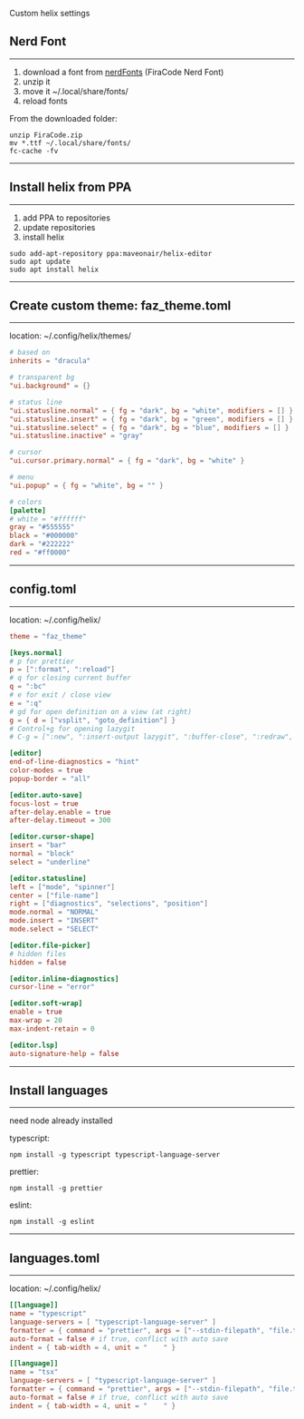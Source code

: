 Custom helix settings

## Nerd Font
---
1. download a font from [nerdFonts](https://www.nerdfonts.com/) (FiraCode Nerd Font)
2. unzip it
3. move it ~/.local/share/fonts/
4. reload fonts

From the downloaded folder:
```shell
unzip FiraCode.zip
mv *.ttf ~/.local/share/fonts/
fc-cache -fv
```
---

## Install helix from PPA
---
1. add PPA to repositories
2. update repositories
3. install helix

```shell
sudo add-apt-repository ppa:maveonair/helix-editor
sudo apt update
sudo apt install helix
```
---

## Create custom theme: faz_theme.toml
---
location: ~/.config/helix/themes/

```toml
# based on
inherits = "dracula"

# transparent bg
"ui.background" = {}

# status line
"ui.statusline.normal" = { fg = "dark", bg = "white", modifiers = [] }
"ui.statusline.insert" = { fg = "dark", bg = "green", modifiers = [] }
"ui.statusline.select" = { fg = "dark", bg = "blue", modifiers = [] }
"ui.statusline.inactive" = "gray"

# cursor
"ui.cursor.primary.normal" = { fg = "dark", bg = "white" }

# menu
"ui.popup" = { fg = "white", bg = "" }

# colors
[palette]
# white = "#ffffff"
gray = "#555555"
black = "#000000"
dark = "#222222"
red = "#ff0000"

```
---

## config.toml
---
location: ~/.config/helix/

```toml
theme = "faz_theme"

[keys.normal]
# p for prettier
p = [":format", ":reload"]
# q for closing current buffer
q = ":bc"
# e for exit / close view
e = ":q"
# gd for open definition on a view (at right)
g = { d = ["vsplit", "goto_definition"] }
# Control+g for opening lazygit
# C-g = [":new", ":insert-output lazygit", ":buffer-close", ":redraw", ":reload"]

[editor]
end-of-line-diagnostics = "hint"
color-modes = true
popup-border = "all"

[editor.auto-save]
focus-lost = true
after-delay.enable = true
after-delay.timeout = 300

[editor.cursor-shape]
insert = "bar"
normal = "block"
select = "underline"

[editor.statusline]
left = ["mode", "spinner"]
center = ["file-name"]
right = ["diagnostics", "selections", "position"]
mode.normal = "NORMAL"
mode.insert = "INSERT"
mode.select = "SELECT"

[editor.file-picker]
# hidden files
hidden = false

[editor.inline-diagnostics]
cursor-line = "error"

[editor.soft-wrap]
enable = true
max-wrap = 20
max-indent-retain = 0

[editor.lsp]
auto-signature-help = false
```
---

## Install languages
---
need node already installed

typescript:
```shell
npm install -g typescript typescript-language-server
```

prettier:
```shell
npm install -g prettier
```

eslint:
```shell
npm install -g eslint
```
---

## languages.toml
---
location: ~/.config/helix/

```toml
[[language]]
name = "typescript"
language-servers = [ "typescript-language-server" ]
formatter = { command = "prettier", args = ["--stdin-filepath", "file.ts"] }
auto-format = false # if true, conflict with auto save
indent = { tab-width = 4, unit = "    " }

[[language]]
name = "tsx"
language-servers = [ "typescript-language-server" ]
formatter = { command = "prettier", args = ["--stdin-filepath", "file.tsx"] }
auto-format = false # if true, conflict with auto save
indent = { tab-width = 4, unit = "    " }
```

